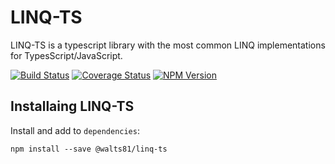 # LINQ-TS

LINQ-TS is a typescript library with the most common LINQ implementations for TypesScript/JavaScript.

[![Build Status](https://app.travis-ci.com/walts81/linq-ts.svg?branch=master)](https://app.travis-ci.com/walts81/linq-ts)
[![Coverage Status](https://coveralls.io/repos/github/walts81/linq-ts/badge.svg?branch=master)](https://coveralls.io/github/walts81/linq-ts?branch=master)
[![NPM Version](https://img.shields.io/npm/v/@walts81/linq-ts.svg)](https://www.npmjs.com/package/@walts81/linq-ts)

## Installaing LINQ-TS

Install and add to `dependencies`:

```
npm install --save @walts81/linq-ts
```
